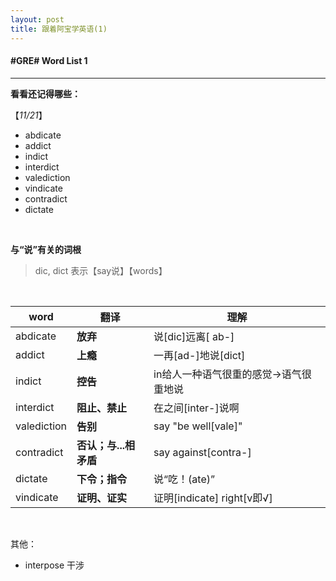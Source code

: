 ```yaml
---
layout: post
title: 跟着阿宝学英语(1)
---
```


#### #GRE# Word List 1

---

**看看还记得哪些：**

【*11/21*】

- abdicate
- addict
- indict
- interdict
- valediction
- vindicate
- contradict
- dictate

​        

**与“说”有关的词根**

>dic, dict 表示【say说】【words】

​   

| word        | 翻译             | 理解                      |
| ----------- | -------------- | ----------------------- |
| abdicate    | **放弃**         | 说[dic]远离[ ab-]          |
| addict      | **上瘾**         | 一再[ad-]地说[dict]         |
| indict      | **控告**         | in给人一种语气很重的感觉→语气很重地说    |
| interdict   | **阻止、禁止**      | 在之间[inter-]说啊           |
| valediction | **告别**         | say "be well[vale]"     |
| contradict  | **否认；与...相矛盾** | say against[contra-]    |
| dictate     | **下令；指令**      | 说“吃！(ate)”              |
| vindicate   | **证明、证实**      | 证明[indicate] right[v即√] |

​      ​      

其他：

- interpose 干涉

